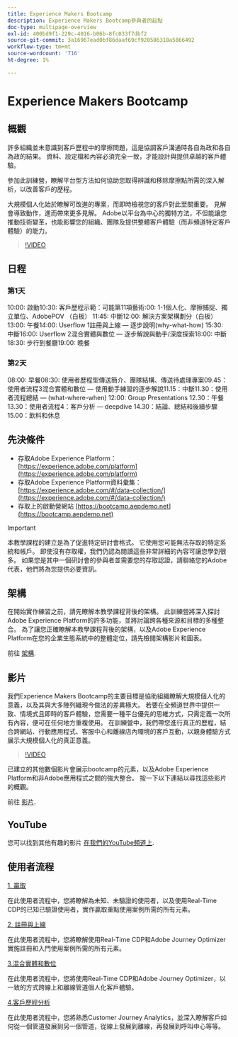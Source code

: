 ```yaml
---
title: Experience Makers Bootcamp
description: Experience Makers Bootcamp參與者的起點
doc-type: multipage-overview
exl-id: 400bd9f1-229c-4016-b06b-8fc033f7dbf2
source-git-commit: 3a16967ead0bf86daaf69cf920586318a5866492
workflow-type: tm+mt
source-wordcount: '716'
ht-degree: 1%

---
```


# Experience Makers Bootcamp

## 概觀

許多組織並未意識到客戶歷程中的摩擦問題，這是協調客戶溝通時各自為政和各自為政的結果。 資料、設定檔和內容必須完全一致，才能設計與提供卓越的客戶體驗。

參加此訓練營，瞭解平台型方法如何協助您取得辨識和移除摩擦點所需的深入解析，以改善客戶的歷程。

大規模個人化始於瞭解可改進的專案，而即時檢視您的客戶對此至關重要。 見解會導致動作，進而帶來更多見解。 Adobe以平台為中心的獨特方法，不但能讓您推動技術變革，也能影響您的組織、團隊及提供整體客戶體驗（而非頻道特定客戶體驗）的能力。

>[!VIDEO](https://video.tv.adobe.com/v/344962?quality=12&enable=on)

## 日程

### 第1天


10:00: 啟動10:30: 客戶歷程示範：可能第11項藝術:00: 1-1個人化、摩擦捕捉、獨立單位、AdobePOV （白板） 11:45: 中斷12:00: 解決方案架構劃分（白板） 13:00: 午餐14:00: Userflow 1註冊與上線 — 逐步說明(why-what-how) 15:30: 中斷16:00: Userflow 2混合實體與數位 — 逐步解說與動手/深度探索18:00: 中斷18:30: 步行到餐廳19:00: 晚餐

### 第2天

08:00: 早餐08:30: 使用者歷程型傳送簡介、團隊結構、傳送待處理專案09.45：使用者流程3混合實體和數位 — 使用動手練習的逐步解說11.15：中斷11.30：使用者流程總結 — (what-where-when) 12:00: Group Presentations 12.30：午餐13.30：使用者流程4：客戶分析 — deepdive 14.30：結論、總結和後續步驟15.00：飲料和休息

## 先決條件

- 存取Adobe Experience Platform： [https://experience.adobe.com/platform](https://experience.adobe.com/platform)
- 存取Adobe Experience Platform資料彙集： [https://experience.adobe.com/#/data-collection/](https://experience.adobe.com/#/data-collection/)
- 存取上的啟動營網站 [https://bootcamp.aepdemo.net](https://bootcamp.aepdemo.net)

>[!IMPORTANT]
>
>本教學課程的建立是為了促進特定研討會格式。 它使用您可能無法存取的特定系統和帳戶。 即使沒有存取權，我們仍認為閱讀這些非常詳細的內容可讓您學到很多。 如果您是其中一個研討會的參與者並需要您的存取認證，請聯絡您的Adobe代表，他們將為您提供必要資訊。

## 架構

在開始實作練習之前，請先瞭解本教學課程背後的架構。 此訓練營將深入探討Adobe Experience Platform的許多功能，並將討論跨各種來源和目標的多種整合。 為了讓您正確瞭解本教學課程背後的架構，以及Adobe Experience Platform在您的企業生態系統中的整體定位，請先檢閱架構影片和圖表。

前往 [架構](https://experienceleague.adobe.com/docs/platform-learn/comprehensive-technical-tutorial-v22/architecture.html?lang=en).

## 影片

我們Experience Makers Bootcamp的主要目標是協助組織瞭解大規模個人化的意義，以及其與大多陣列織現今做法的差異極大。 若要在全頻道世界中提供一致、情境式且即時的客戶體驗，您需要一種平台優先的思維方式，只需定義一次所有內容，便可在任何地方重複使用。 在訓練營中，我們帶您進行真正的歷程，結合跨網站、行動應用程式、客服中心和離線店內環境的客戶互動，以親身體驗方式展示大規模個人化的真正意義。

>[!VIDEO](https://video.tv.adobe.com/v/345446?quality=12&enable=on)

已建立的其他數個影片會展示bootcamp的元素，以及Adobe Experience Platform和非Adobe應用程式之間的強大整合。 按一下以下連結以尋找這些影片的概觀。

前往 [影片](https://experienceleague.adobe.com/docs/platform-learn/comprehensive-technical-tutorial-v22/videos.html?lang=en).

## YouTube

您可以找到其他有趣的影片 [在我們的YouTube頻道上](https://www.youtube.com/channel/UCUKG2dkZ9pYuZUPebQ21jUw).

## 使用者流程

[1. 贏取](./uc/uc1/uc1.md)

在此使用者流程中，您將瞭解為未知、未驗證的使用者，以及使用Real-Time CDP的已知已驗證使用者，實作贏取重點使用案例所需的所有元素。

[2. 註冊與上線](./uc/uc2/uc2.md)

在此使用者流程中，您將瞭解使用Real-Time CDP和Adobe Journey Optimizer實施註冊和入門使用案例所需的所有元素。

[3.混合實體和數位](./uc/uc3/uc3.md)

在此使用者流程中，您將使用Real-Time CDP和Adobe Journey Optimizer，以一致的方式跨線上和離線管道個人化客戶體驗。

[4.客戶歷程分析](./uc/uc4/uc4.md)

在此使用者流程中，您將熟悉Customer Journey Analytics，並深入瞭解客戶如何從一個管道發展到另一個管道，從線上發展到離線，再發展到呼叫中心等等。

